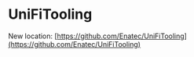 # UniFiTooling

New location: [https://github.com/Enatec/UniFiTooling](https://github.com/Enatec/UniFiTooling)